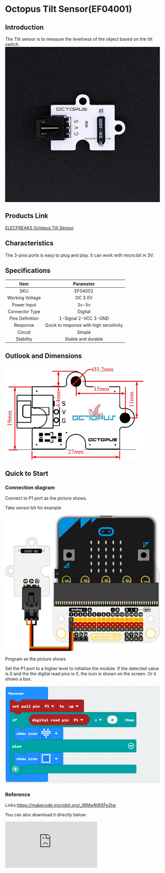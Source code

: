 # Octopus Tilt Sensor(EF04001)

## Introduction


 The Tilt sensor is to measure the  levelness of the object based on the tilt switch.
 ![](./images/PkfGPNo.jpg)


## Products Link

[ELECFREAKS Octopus Tilt Sensor](https://shop.elecfreaks.com/products/elecfreaks-octopus-tilt-sensor?_pos=1&_sid=dd780cd1a&_ss=r)

## Characteristics



 The 3-pins ports is easy to plug and play.
 It can work with micro:bit in 3V.

## Specifications


Item | Parameter
:-: | :-:
SKU|EF04001
Working Voltage|DC 3.0V
Power Input|3v-5v
Connector Type|Digital
Pins Definition|1-Signal 2-VCC 3-GND
Response|Quick to response with high sensitivity
Circuit|Simple
Stability|Stable and durable

## Outlook and Dimensions

 ![](./images/MOM6IH7.jpg)

## Quick to Start

### Connection diagram
 Connect to P1 port as the picture shows.

Take sensor:bit for example

 ![](./images/z0jNU2D.png)



Program as the picture shows

 Set the P1 port to a higher level to initialize the module.
 If the detected value is 0 and the the digital read pins is 0, the icon is shown on the screen.
 Or it shows a box.

 ![](./images/tVmLSAJ.png)

### Reference

Links:https://makecode.microbit.org/_WMwRtRXFe2tw

You can also download it directly below:


<div
    style={{
        position: 'relative',
        paddingBottom: '60%',
        overflow: 'hidden',
    }}
>
    <iframe
        src="https://makecode.microbit.org/_DdAU5d4kMJDh"
        frameborder="0"
        sandbox="allow-popups allow-forms allow-scripts allow-same-origin"
        style={{
            position: 'absolute',
            width: '100%',
            height: '100%',
        }}
    />
</div>


### Result
 When the tilt angel is changed,  the icon or rectangle is shown on the micro:bit.

## Relevant Cases


## Technique Files
